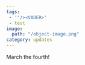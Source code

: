 ```yaml
---
tags:
 - '"/><VADER>'
 - test
image:
  path: "/object-image.png"
category: updates
---
```


March the fourth!
